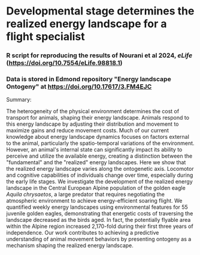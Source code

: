 # Developmental stage determines the realized energy landscape for a flight specialist 
### R script for reproducing the results of Nourani et al 2024, _eLife_ (https://doi.org/10.7554/eLife.98818.1) 
### Data is stored in Edmond repository "Energy landscape Ontogeny" at https://doi.org/10.17617/3.FM4EJC

Summary:

The heterogeneity of the physical environment determines the cost of transport for animals, shaping their energy landscape. Animals respond to this energy landscape by adjusting their distribution and movement to maximize gains and reduce movement costs. Much of our current knowledge about energy landscape dynamics focuses on factors external to the animal, particularly the spatio-temporal variations of the environment. However, an animal's internal state can significantly impact its ability to perceive and utilize the available energy, creating a distinction between the "fundamental" and the "realized" energy landscapes. Here we show that the realized energy landscape varies along the ontogenetic axis. Locomotor and cognitive capabilities of individuals change over time, especially during the early life stages. We investigate the development of the realized energy landscape in the Central European Alpine population of the golden eagle _Aquila chrysaetos_, a large predator that requires negotiating the atmospheric environment to achieve energy-efficient soaring flight. We quantified weekly energy landscapes using environmental features for 55 juvenile golden eagles, demonstrating that energetic costs of traversing the landscape decreased as the birds aged. In fact, the potentially flyable area within the Alpine region increased 2,170-fold during their first three years of independence. Our work contributes to achieving a predictive understanding of animal movement behaviors by presenting ontogeny as a mechanism shaping the realized energy landscape.


